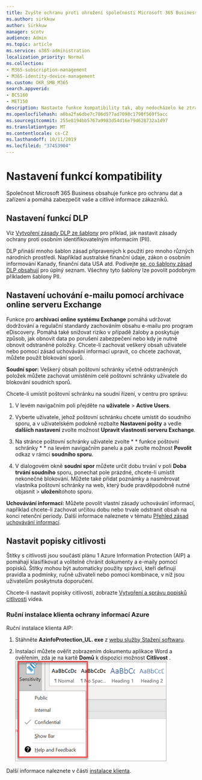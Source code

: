 ```yaml
---
title: Zvyšte ochranu proti ohrožení společnosti Microsoft 365 Business
ms.author: sirkkuw
author: Sirkkuw
manager: scotv
audience: Admin
ms.topic: article
ms.service: o365-administration
localization_priority: Normal
ms.collection:
- M365-subscription-management
- M365-identity-device-management
ms.custom: OKR_SMB_M365
search.appverid:
- BCS160
- MET150
description: Nastavte funkce kompatibility tak, aby nedocházelo ke ztrátám dat a k popisu citlivých dat.
ms.openlocfilehash: a0ba2fa6dbe7c786d577ad7098c1790f569f5acc
ms.sourcegitcommit: 255e8194bb5767a9983d54d16e79d628732a1d97
ms.translationtype: MT
ms.contentlocale: cs-CZ
ms.lasthandoff: 10/11/2019
ms.locfileid: "37453904"
---
```

# <a name="set-up-compliance-features"></a>Nastavení funkcí kompatibility

Společnost Microsoft 365 Business obsahuje funkce pro ochranu dat a zařízení a pomáhá zabezpečit vaše a citlivé informace zákazníků.

## <a name="set-up-dlp-features"></a>Nastavení funkcí DLP

Viz [Vytvoření zásady DLP ze šablony](https://support.office.com/article/59414438-99f5-488b-975c-5023f2254369) pro příklad, jak nastavit zásady ochrany proti osobním identifikovatelným informacím (PII). 
  
DLP přináší mnoho šablon zásad připravených k použití pro mnoho různých národních prostředí. Například australské finanční údaje, zákon o osobním informování Kanady, finanční data USA atd. Podívejte [se, co šablony zásad DLP obsahují](https://support.office.com/article/c2e588d3-8f4f-4937-a286-8c399f28953a) pro úplný seznam. Všechny tyto šablony lze povolit podobným příkladem šablony PII. 
  
## <a name="set-up-email-retention-with-exchange-online-archiving"></a>Nastavení uchování e-mailu pomocí archivace online serveru Exchange

 Funkce pro **archivaci online systému Exchange** pomáhá udržovat dodržování a regulační standardy zachováním obsahu e-mailu pro program eDiscovery. Pomáhá také snižovat riziko v případě žaloby a poskytuje způsob, jak obnovit data po porušení zabezpečení nebo kdy je nutné obnovit odstraněné položky. Chcete-li zachovat veškerý obsah uživatele nebo pomocí zásad uchovávání informací upravit, co chcete zachovat, můžete použít blokování sporů.
  
**Soudní spor:** Veškerý obsah poštovní schránky včetně odstraněných položek můžete zachovat umístěním celé poštovní schránky uživatele do blokování soudních sporů. 
    
Chcete-li umístit poštovní schránku na soudní řízení, v centru pro správu:
    
1. V levém navigačním poli přejděte na **uživatele** \> **Active Users**.
    
2. Vyberte uživatele, jehož poštovní schránku chcete umístit do soudního sporu, a v uživatelském podokně rozbalte **Nastavení pošty** a vedle **dalších nastavení** zvolte možnost **Upravit vlastnosti serveru Exchange**.
    
3. Na stránce poštovní schránky uživatele zvolte * * funkce poštovní schránky * * na levém navigačním panelu a pak zvolte možnost **Povolit** odkaz v rámci **soudního sporu**.
    
4. V dialogovém okně **soudní spor** můžete určit dobu trvání v poli **Doba trvání soudního** sporu, ponechat pole prázdné, chcete-li umístit nekonečné blokování. Můžete také přidat poznámky a nasměrovat vlastníka poštovní schránky na web, který bude pravděpodobně nutné objasnit \> **uložení**tohoto sporu.
    
**Uchovávání informací:** Můžete povolit vlastní zásady uchovávání informací, například chcete-li zachovat určitou dobu nebo trvale odstranit obsah na konci retenční periody. Další informace naleznete v tématu [Přehled zásad uchovávání informací](https://support.office.com/article/5e377752-700d-4870-9b6d-12bfc12d2423).

## <a name="set-up-sensitivity-labels"></a>Nastavit popisky citlivosti

Štítky s citlivostí jsou součástí plánu 1 Azure Information Protection (AIP) a pomáhají klasifikovat a volitelně chránit dokumenty a e-maily pomocí popisků. Štítky mohou být automaticky použity správci, kteří definují pravidla a podmínky, ručně uživateli nebo pomocí kombinace, v níž jsou uživatelům poskytnuta doporučení.

Chcete-li nastavit popisky citlivosti, zobrazte [Vytvoření a správu popisků citlivosti](https://support.office.com/en-us/article/2fb96b54-7dd2-4f0c-ac8d-170790d4b8b9) videa.



### <a name="install-the-azure-information-protection-client-manually"></a>Ruční instalace klienta ochrany informací Azure

Ruční instalace klienta AIP:

1. Stáhněte **AzinfoProtection_UL. exe** z [webu služby Stažení softwaru](https://www.microsoft.com/download/details.aspx?id=53018).
 
2. Instalaci můžete ověřit zobrazením dokumentu aplikace Word a ověřením, zda je na kartě **Domů** k dispozici možnost **Citlivost** .
<br/>![Rozevírací karta zámku v dokumentu aplikace Word.](media/word-sensitivity.png)

Další informace naleznete v části [instalace klienta](https://docs.microsoft.com/azure/information-protection/infoprotect-tutorial-step3).

